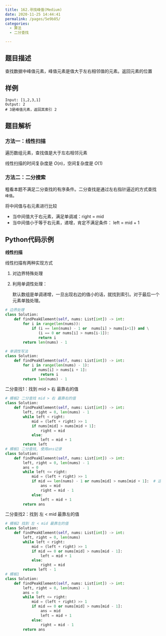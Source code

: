 ```yaml
---
title: 162.寻找峰值(Medium)
date: 2020-11-25 14:44:41
permalink: /pages/5e9b85/
categories: 
  - 算法
  - 二分查找

---
```


## 题目描述

查找数据中峰值元素，峰值元素是值大于左右相邻值的元素。返回元素的位置

## 样例

```
Input: [1,2,3,1]
Output: 2
# 3是峰值元素，返回其索引 2
```

## 题目解析

### 方法一：线性扫描

遍历数组元素，查找值是大于左右相邻元素

线性扫描的时间复杂度是 $O(n)$，空间复杂度是 $O(1)$

### 方法二：二分搜索

粗看本题不满足二分查找的有序条件。二分查找是通过左右指针逼近的方式查找 `峰值`。

将中间值与右元素进行比较

- 当中间值大于右元素，满足单调减：right = mid 
- 当中间值小于等于右元素，递增，肯定不满足条件： left = mid + 1

## Python代码示例

**线性扫描**

线性扫描有两种实现方式

1. 对边界特殊处理

2. 利用单调性处理：

    默认数组是单调递增，一旦出现右边的值小的话，就找到索引。对于最后一个元素单独处理。

```python
# 边界处理
class Solution:
    def findPeakElement(self, nums: List[int]) -> int:
        for i in range(len(nums)):
            if (i == len(nums) - 1 or  nums[i] > nums[i+1]) and \
               (i == 0 or nums[i] > nums[i-1]):
               return i
        return len(nums) - 1
      
# 单调性写法
class Solution:
    def findPeakElement(self, nums: List[int]) -> int:
        for i in range(len(nums) - 1):
            if nums[i] > nums[i + 1]:
                return i
        return len(nums) - 1
```

二分查找1：找到 mid > 右 最靠右的值

```python
# 模板2 二分查找 mid > 右 最靠右的值
class Solution:
    def findPeakElement(self, nums: List[int]) -> int:
        left, right = 0, len(nums) - 1
        while left < right:
            mid = (left + right) >> 1
            if nums[mid] > nums[mid + 1]:
                right = mid 
            else:
                left = mid + 1
        return left 
# 模板1 二分查找, 使用ans记录
class Solution:
    def findPeakElement(self, nums: List[int]) -> int:
        left, right = 0, len(nums) - 1
        ans = 0
        while left <= right:
            mid = (left + right) >> 1
            if mid == len(nums) - 1 or nums[mid] > nums[mid + 1]:  # 这里可能取最右值
                ans = mid
                right = mid - 1 
            else:
                left = mid + 1
        return ans
```

二分查找2：找到 左 < mid 最靠左的值

```python
# 模板2 找到 左 < mid 最靠左的值
class Solution:
    def findPeakElement(self, nums: List[int]) -> int:
        left, right = 0, len(nums)
        while left < right:
            mid = (left + right) >> 1
            if mid == 0 or nums[mid] > nums[mid - 1]:
                left = mid + 1
            else:
                right = mid 
        return left - 1
# 模板1 
class Solution:
    def findPeakElement(self, nums: List[int]) -> int:
        left, right = 0, len(nums) - 1
        ans = 0
        while left <= right:
            mid = (left + right) >> 1
            if mid == 0 or nums[mid] > nums[mid - 1]:
                ans = mid
                left = mid + 1
            else:
                right = mid - 1
        return ans 
```

